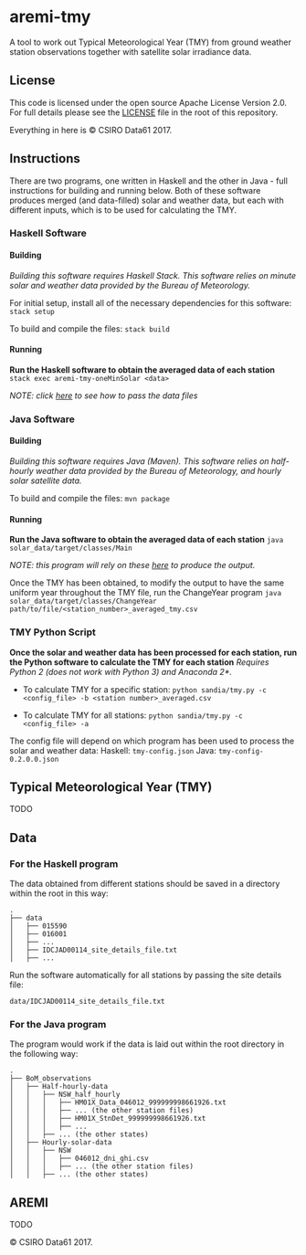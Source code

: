 # aremi-tmy

A tool to work out Typical Meteorological Year (TMY) from ground weather station observations together with satellite solar irradiance data.


## License

This code is licensed under the open source Apache License Version 2.0. For full details please see the [LICENSE](LICENSE) file in the root of this repository.

Everything in here is &copy; CSIRO Data61 2017.


## Instructions

There are two programs, one written in Haskell and the other in Java - full instructions for building and running below.
Both of these software produces merged (and data-filled) solar and weather data, but each with different inputs, which is to be used for calculating the TMY.

### Haskell Software

#### Building
_Building this software requires Haskell Stack. This software relies on minute solar and weather data provided by the Bureau of Meteorology._

For initial setup, install  all of the necessary dependencies for this software:
`stack setup`

To build and compile the files:
`stack build`


#### Running
**Run the Haskell software to obtain the averaged data of each station**
`stack exec aremi-tmy-oneMinSolar <data>`

_NOTE: click [here](#data) to see how to pass the data files_

### Java Software

#### Building
_Building this software requires Java (Maven). This software relies on half-hourly weather data provided by the Bureau of Meteorology, and hourly solar satellite data._

To build and compile the files:
`mvn package`

#### Running
**Run the Java software to obtain the averaged data of each station**
`java solar_data/target/classes/Main`

_NOTE: this program will rely on these [here](#data) to produce the output._

Once the TMY has been obtained, to modify the output to have the same uniform year throughout the TMY file, run the ChangeYear program
`java solar_data/target/classes/ChangeYear path/to/file/<station_number>_averaged_tmy.csv`

### TMY Python Script
**Once the solar and weather data has been processed for each station, run the Python software to calculate the TMY for each station**
_Requires Python 2 (does not work with Python 3) and Anaconda 2*._
* To calculate TMY for a specific station:
`python sandia/tmy.py -c <config_file> -b <station number>_averaged.csv`

* To calculate TMY for all stations:
`python sandia/tmy.py -c <config_file> -a`

The config file will depend on which program has been used to process the solar and weather data:
Haskell: `tmy-config.json`
Java: `tmy-config-0.2.0.0.json`

## Typical Meteorological Year (TMY)
TODO


## Data
### For the Haskell program
The data obtained from different stations should be saved in a directory within the root in this way:
```
.
├── data
│   ├── 015590
│   ├── 016001
│   ├── ...
│   ├── IDCJAD00114_site_details_file.txt
│   ├── ...
```

Run the software automatically for all stations by passing the site details file:

`data/IDCJAD00114_site_details_file.txt`

### For the Java program

The program would work if the data is laid out within the root directory in the following way:
```
.
├── BoM_observations
│   ├── Half-hourly-data
│   │   ├── NSW_half_hourly
│   │   │   ├── HM01X_Data_046012_999999998661926.txt
│   │   │   ├── ... (the other station files)
│   │   │   ├── HM01X_StnDet_999999998661926.txt
│   │   │   ├── ...
│   │   ├── ... (the other states)
│   ├── Hourly-solar-data
│   │   ├── NSW
│   │   │   ├── 046012_dni_ghi.csv
│   │   │   ├── ... (the other station files)
│   │   ├── ... (the other states)
```

## AREMI
TODO


&copy; CSIRO Data61 2017.
